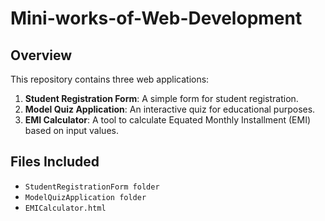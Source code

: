 # Mini-works-of-Web-Development

## Overview  

This repository contains three web applications:  

1. **Student Registration Form**: A simple form for student registration.  
2. **Model Quiz Application**: An interactive quiz for educational purposes.  
3. **EMI Calculator**: A tool to calculate Equated Monthly Installment (EMI) based on input values.  

## Files Included  

- `StudentRegistrationForm folder`  
- `ModelQuizApplication folder`  
- `EMICalculator.html`  
